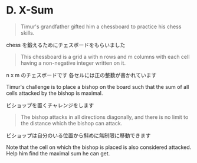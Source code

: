 # D. X-Sum

> Timur's grandfather gifted him a chessboard to practice his chess skills.

chess を鍛えるためにチェスボードをもらいました

> This chessboard is a grid a with n rows and m columns
> with each cell having a non-negative integer written on it.

n x m のチェスボードです
各セルには正の整数が書かれています

Timur's challenge is to place a bishop on the board
such that the sum of all cells attacked by the bishop is maximal.

ビショップを置くチャレンジをします

> The bishop attacks in all directions diagonally,
> and there is no limit to the distance which the bishop can attack.

ビショップは自分のいる位置から斜めに無制限に移動できます

Note that the cell on which the bishop is placed is also considered attacked.
Help him find the maximal sum he can get.
